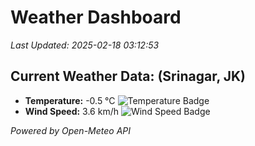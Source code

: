 
# Weather Dashboard

_Last Updated: 2025-02-18 03:12:53_

## Current Weather Data: (Srinagar, JK)
- **Temperature:** -0.5 °C ![Temperature Badge](https://img.shields.io/badge/Temperature-Low%20Temp-blue)
- **Wind Speed:** 3.6 km/h ![Wind Speed Badge](https://img.shields.io/badge/Wind%20Speed-Light%20Wind-blue)

*Powered by Open-Meteo API*
